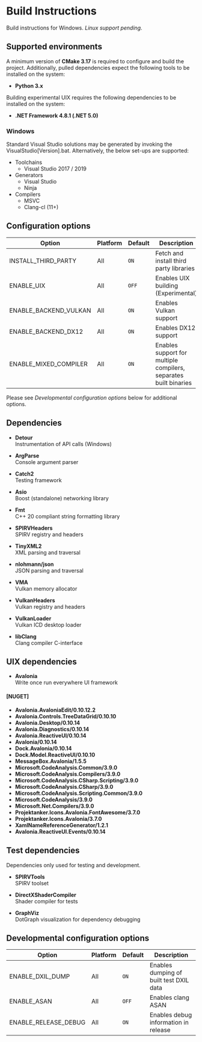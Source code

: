 # Build Instructions

Build instructions for Windows. _Linux support pending._

## Supported environments

A minimum version of **CMake 3.17** is required to configure and build the project. Additionally, pulled dependencies expect the following tools to be installed on the system:

- **Python 3.x**

Building experimental UIX requires the following dependencies to be installed on the system:

- **.NET Framework 4.8.1 (.NET 5.0)**

### Windows

Standard Visual Studio solutions may be generated by invoking the VisualStudio[Version].bat. Alternatively,
the below set-ups are supported:

- Toolchains
    - Visual Studio 2017 / 2019
- Generators
    - Visual Studio
    - Ninja
- Compilers
    - MSVC
    - Clang-cl (11+)

## Configuration options

| Option                | Platform | Default | Description                                                      |
|-----------------------|----------|---------|------------------------------------------------------------------|
| INSTALL_THIRD_PARTY   | All      | `ON`    | Fetch and install third party libraries                          |
| ENABLE_UIX            | All      | `OFF`   | Enables UIX building (Experimental)                              |
| ENABLE_BACKEND_VULKAN | All      | `ON`    | Enables Vulkan support                                           |
| ENABLE_BACKEND_DX12   | All      | `ON`    | Enables DX12 support                                             |
| ENABLE_MIXED_COMPILER | All      | `ON`    | Enables support for multiple compilers, separates built binaries |

Please see *Developmental configuration options* below for additional options.

## Dependencies

- **Detour** </br>
  Instrumentation of API calls (Windows)

- **ArgParse** </br>
  Console argument parser

- **Catch2** </br>
  Testing framework

- **Asio** </br>
  Boost (standalone) networking library

- **Fmt** </br>
  C++ 20 compliant string formatting library

- **SPIRVHeaders** </br>
  SPIRV registry and headers

- **TinyXML2** </br>
  XML parsing and traversal

- **nlohmann/json** </br>
  JSON parsing and traversal

- **VMA** </br>
  Vulkan memory allocator

- **VulkanHeaders** </br>
  Vulkan registry and headers

- **VulkanLoader** </br>
  Vulkan ICD desktop loader

- **libClang** </br>
  Clang compiler C-interface

## UIX dependencies

- **Avalonia** </br>
  Write once run everywhere UI framework

#### [NUGET]

- **Avalonia.AvaloniaEdit/0.10.12.2**
- **Avalonia.Controls.TreeDataGrid/0.10.10**
- **Avalonia.Desktop/0.10.14**
- **Avalonia.Diagnostics/0.10.14**
- **Avalonia.ReactiveUI/0.10.14**
- **Avalonia/0.10.14**
- **Dock.Avalonia/0.10.14**
- **Dock.Model.ReactiveUI/0.10.10**
- **MessageBox.Avalonia/1.5.5**
- **Microsoft.CodeAnalysis.Common/3.9.0**
- **Microsoft.CodeAnalysis.Compilers/3.9.0**
- **Microsoft.CodeAnalysis.CSharp.Scripting/3.9.0**
- **Microsoft.CodeAnalysis.CSharp/3.9.0**
- **Microsoft.CodeAnalysis.Scripting.Common/3.9.0**
- **Microsoft.CodeAnalysis/3.9.0**
- **Microsoft.Net.Compilers/3.9.0**
- **Projektanker.Icons.Avalonia.FontAwesome/3.7.0**
- **Projektanker.Icons.Avalonia/3.7.0**
- **XamlNameReferenceGenerator/1.2.1**
- **Avalonia.ReactiveUI.Events/0.10.14**

## Test dependencies

Dependencies only used for testing and development.

- **SPIRVTools** </br>
  SPIRV toolset

- **DirectXShaderCompiler** </br>
  Shader compiler for tests

- **GraphViz** </br>
  DotGraph visualization for dependency debugging

## Developmental configuration options

| Option               | Platform | Default | Description                             |
|----------------------|----------|---------|-----------------------------------------|
| ENABLE_DXIL_DUMP     | All      | `ON`    | Enables dumping of built test DXIL data |
| ENABLE_ASAN          | All      | `OFF`   | Enables clang ASAN                      |
| ENABLE_RELEASE_DEBUG | All      | `ON`    | Enables debug information in release    |
